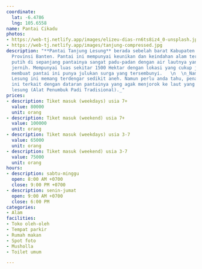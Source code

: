 ```yaml
---
coordinate:
  lat: -6.4786
  lng: 105.6558
name: Pantai Cikadu
photos:
- https://web-tj.netlify.app/images/elizeu-dias-rn6ts8iz4_0-unsplash.jpg
- https://web-tj.netlify.app/images/tanjung-compressed.jpg
description: "**Pantai Tanjung Lesung** berada sebelah barat Kabupaten Pandeglang,
  Provinsi Banten. Pantai ini mempunyai keunikan dan keindahan alam tersendiri. Pasir
  putih di sepanjang pantainya sangat padu-padan dengan air lautnya yang terlihat
  jernih. Mempunyai luas sekitar 1500 Hektar dengan lokasi yang cukup jauh dan tersembunyi
  membuat pantai ini punya julukan surga yang tersembunyi.   \n  \n_Nama pantai Tanjung
  Lesung ini memang terdengar sedikit aneh. Namun perlu anda tahu, penamaan pantai
  ini terkait dengan dataran pantainya yang agak menjorok ke laut yang terlihat mirip
  lesung (Alat Penumbuk Padi Tradisional)._"
prices:
- description: Tiket masuk (weekdays) usia 7+
  value: 80000
  unit: orang
- description: Tiket masuk (weekend) usia 7+
  value: 100000
  unit: orang
- description: Tiket masuk (weekdays) usia 3-7
  value: 65000
  unit: orang
- description: Tiket masuk (weekend) usia 3-7
  value: 75000
  unit: orang
hours:
- description: sabtu-minggu
  open: 8:00 AM +0700
  close: 9:00 PM +0700
- description: senin-jumat
  open: 9:00 AM +0700
  close: 6:00 PM
categories:
- Alam
facilities:
- Toko oleh-oleh
- Tempat parkir
- Rumah makan
- Spot foto
- Musholla
- Toilet umum

---
```

